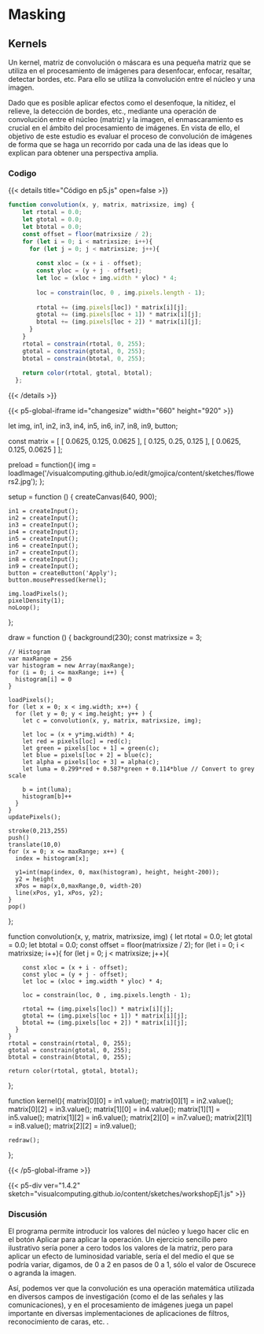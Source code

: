 # Masking

## Kernels

Un kernel, matriz de convolución o máscara es una pequeña matriz que se utiliza en el procesamiento de imágenes para desenfocar, enfocar, resaltar, detectar bordes, etc. Para ello se utiliza la convolución entre el núcleo y una imagen. 

Dado que es posible aplicar efectos como el desenfoque, la nitidez, el relieve, la detección de bordes, etc., mediante una operación de convolución entre el núcleo (matriz) y la imagen, el enmascaramiento es crucial en el ámbito del procesamiento de imágenes. En vista de ello, el objetivo de este estudio es evaluar el proceso de convolución de imágenes de forma que se haga un recorrido por cada una de las ideas que lo explican para obtener una perspectiva amplia.

### Codigo

{{< details title="Código en p5.js" open=false >}}

```js
function convolution(x, y, matrix, matrixsize, img) {
    let rtotal = 0.0;
    let gtotal = 0.0;
    let btotal = 0.0;
    const offset = floor(matrixsize / 2);
    for (let i = 0; i < matrixsize; i++){
      for (let j = 0; j < matrixsize; j++){
        
        const xloc = (x + i - offset);
        const yloc = (y + j - offset);
        let loc = (xloc + img.width * yloc) * 4;
  
        loc = constrain(loc, 0 , img.pixels.length - 1);
  
        rtotal += (img.pixels[loc]) * matrix[i][j];
        gtotal += (img.pixels[loc + 1]) * matrix[i][j];
        btotal += (img.pixels[loc + 2]) * matrix[i][j];
      }
    }
    rtotal = constrain(rtotal, 0, 255);
    gtotal = constrain(gtotal, 0, 255);
    btotal = constrain(btotal, 0, 255);
    
    return color(rtotal, gtotal, btotal);
  };
```
{{< /details >}}

{{< p5-global-iframe id="changesize" width="660" height="920" >}}

let img, in1, in2, in3, in4, in5, in6, in7, in8, in9, button;

  const matrix = [ [ 0.0625, 0.125, 0.0625 ],
              [ 0.125, 0.25, 0.125 ],
              [ 0.0625, 0.125, 0.0625 ] ]; 

  preload = function(){
    img = loadImage('/visualcomputing.github.io/edit/gmojica/content/sketches/flowers2.jpg');
  };

  setup = function () {
    createCanvas(640, 900);

    in1 = createInput();
    in2 = createInput();
    in3 = createInput();
    in4 = createInput();
    in5 = createInput();
    in6 = createInput();
    in7 = createInput();
    in8 = createInput();
    in9 = createInput();
    button = createButton('Apply');
    button.mousePressed(kernel);

    img.loadPixels();
    pixelDensity(1);
    noLoop();
  };

  draw = function () {
    background(230);
    const matrixsize = 3;

    // Histogram
    var maxRange = 256
    var histogram = new Array(maxRange);
    for (i = 0; i <= maxRange; i++) {
      histogram[i] = 0
    }

    loadPixels();
    for (let x = 0; x < img.width; x++) {
      for (let y = 0; y < img.height; y++ ) {
        let c = convolution(x, y, matrix, matrixsize, img);

        let loc = (x + y*img.width) * 4;
        let red = pixels[loc] = red(c);
        let green = pixels[loc + 1] = green(c);
        let blue = pixels[loc + 2] = blue(c);
        let alpha = pixels[loc + 3] = alpha(c);
        let luma = 0.299*red + 0.587*green + 0.114*blue // Convert to grey scale

        b = int(luma);
        histogram[b]++
      }
    }
    updatePixels();

    stroke(0,213,255)
    push()
    translate(10,0)
    for (x = 0; x <= maxRange; x++) {
      index = histogram[x];

      y1=int(map(index, 0, max(histogram), height, height-200));
      y2 = height
      xPos = map(x,0,maxRange,0, width-20)
      line(xPos, y1, xPos, y2);
    }
    pop()
  };

  function convolution(x, y, matrix, matrixsize, img) {
    let rtotal = 0.0;
    let gtotal = 0.0;
    let btotal = 0.0;
    const offset = floor(matrixsize / 2);
    for (let i = 0; i < matrixsize; i++){
      for (let j = 0; j < matrixsize; j++){
        
        const xloc = (x + i - offset);
        const yloc = (y + j - offset);
        let loc = (xloc + img.width * yloc) * 4;
  
        loc = constrain(loc, 0 , img.pixels.length - 1);
  
        rtotal += (img.pixels[loc]) * matrix[i][j];
        gtotal += (img.pixels[loc + 1]) * matrix[i][j];
        btotal += (img.pixels[loc + 2]) * matrix[i][j];
      }
    }
    rtotal = constrain(rtotal, 0, 255);
    gtotal = constrain(gtotal, 0, 255);
    btotal = constrain(btotal, 0, 255);
    
    return color(rtotal, gtotal, btotal);
  };

  function kernel(){
    matrix[0][0] = in1.value();
    matrix[0][1] = in2.value();
    matrix[0][2] = in3.value();
    matrix[1][0] = in4.value();
    matrix[1][1] = in5.value();
    matrix[1][2] = in6.value();
    matrix[2][0] = in7.value();
    matrix[2][1] = in8.value();
    matrix[2][2] = in9.value();

    redraw();
  };

{{< /p5-global-iframe >}}

{{< p5-div ver="1.4.2" sketch="visualcomputing.github.io/content/sketches/workshopEj1.js" >}}

### Discusión

El programa permite introducir los valores del núcleo y luego hacer clic en el botón Aplicar para aplicar la operación. Un ejercicio sencillo pero ilustrativo sería poner a cero todos los valores de la matriz, pero para aplicar un efecto de luminosidad variable, sería el del medio el que se podría variar, digamos, de 0 a 2 en pasos de 0 a 1, sólo el valor de Oscurece o agranda la imagen.


Así, podemos ver que la convolución es una operación matemática utilizada en diversos campos de investigación (como el de las señales y las comunicaciones), y en el procesamiento de imágenes juega un papel importante en diversas implementaciones de aplicaciones de filtros, reconocimiento de caras, etc. .
